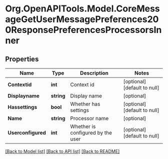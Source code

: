 # Org.OpenAPITools.Model.CoreMessageGetUserMessagePreferences200ResponsePreferencesProcessorsInner

## Properties

Name | Type | Description | Notes
------------ | ------------- | ------------- | -------------
**Contextid** | **int** | Context id | [optional] [default to null]
**Displayname** | **string** | Display name | [optional] 
**Hassettings** | **bool** | Whether has settings | [optional] [default to null]
**Name** | **string** | Processor name | [optional] 
**Userconfigured** | **int** | Whether is configured by the user | [optional] [default to null]

[[Back to Model list]](../README.md#documentation-for-models) [[Back to API list]](../README.md#documentation-for-api-endpoints) [[Back to README]](../README.md)

